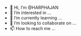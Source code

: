 - 👋 Hi, I’m @HARPHAJAN
- 👀 I’m interested in ...
- 🌱 I’m currently learning ...
- 💞️ I’m looking to collaborate on ...
- 📫 How to reach me ...

<!---
HARPHAJAN/HARPHAJAN is a ✨ special ✨ repository because its `README.md` (this file) appears on your GitHub profile.
You can click the Preview link to take a look at your changes.
--->
